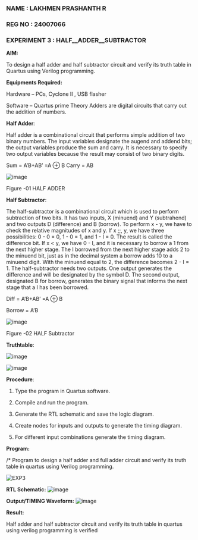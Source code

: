  ### NAME : LAKHMEN PRASHANTH R
 ### REG NO :  24007066
 ### EXPERIMENT 3 :  HALF__ADDER__SUBTRACTOR 

**AIM:**

To design a half adder and half subtractor circuit and verify its truth table in Quartus using Verilog programming.

**Equipments Required:**

Hardware – PCs, Cyclone II , USB flasher 

Software – Quartus prime Theory Adders are digital circuits that carry out the addition of numbers.

**Half Adder**:

Half adder is a combinational circuit that performs simple addition of two binary numbers. The input variables designate the augend and addend bits; the output variables produce the sum and carry. It is necessary to specify two output variables because the result may consist of two binary digits.

Sum = A’B+AB’ =A ⊕ B Carry = AB

![image](https://github.com/naavaneetha/HALF_ADDER_SUBTRACTOR/assets/154305477/bd4a0b2c-cdbc-4184-ab08-81578f121e1f)

Figure -01 HALF ADDER

**Half Subtractor**:

The half-subtractor is a combinational circuit which is used to perform subtraction of two bits. It has two inputs, X (minuend) and Y (subtrahend) and two outputs D (difference) and B (borrow). To perform x - y, we have to check the relative magnitudes of x and y. If x ;;, y, we have three possibilities: 0 - 0 = 0, 1 - 0 = 1, and 1 - I = 0. The result is called the difference bit. If x < y, we have 0 - I, and it is necessary to borrow a 1 from the next higher stage. The I borrowed from the next higher stage adds 2 to the minuend bit, just as in the decimal system a borrow adds 10 to a minuend digit. With the minuend equal to 2, the difference becomes 2 - I = 1. The half-subtractor needs two outputs. One output generates the difference and will be designated by the symbol D. The second output, designated B for borrow, generates the binary signal that informs the next stage that a I has been borrowed. 

Diff = A’B+AB’ =A ⊕ B


Borrow = A’B

 ![image](https://github.com/naavaneetha/HALF_ADDER_SUBTRACTOR/assets/154305477/d76b099c-513f-4e7c-843a-e2fd028a531a)

Figure -02 HALF Subtractor

**Truthtable**:

![image](https://github.com/user-attachments/assets/26179efb-26c2-4919-b3bd-6c4ab9126a79)

![image](https://github.com/user-attachments/assets/bd327a17-b442-4bad-aa11-86647f23d02c)







**Procedure**:

1.	Type the program in Quartus software.

2.	Compile and run the program.

3.	Generate the RTL schematic and save the logic diagram.

4.	Create nodes for inputs and outputs to generate the timing diagram.

5.	For different input combinations generate the timing diagram.


**Program:**

/* Program to design a half adder and full adder circuit and verify its truth table in quartus using Verilog programming.



![EXP3](https://github.com/user-attachments/assets/1b958c20-1fce-4bf2-8df0-3ac51484b5f2)

**RTL Schematic:**
![image](https://github.com/user-attachments/assets/96f34e08-cb76-4ce5-b114-96ef2ed74fde)


**Output/TIMING Waveform:**
![image](https://github.com/user-attachments/assets/3cc868cd-2a47-40a3-becb-209ea73f174b)


**Result:**

Half adder and half subtractor circuit and verify its truth table in quartus  using verilog programming is verified

